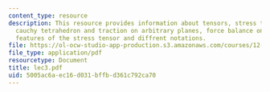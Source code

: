```yaml
---
content_type: resource
description: This resource provides information about tensors, stress tensor, the
  cauchy tetrahedron and traction on arbitrary planes, force balance on tetrahedron,
  features of the stress tensor and diffrent notations.
file: https://ol-ocw-studio-app-production.s3.amazonaws.com/courses/12-005-applications-of-continuum-mechanics-to-earth-atmospheric-and-planetary-sciences-spring-2006/5005ac6aec16d031bffbd361c792ca70_lec3.pdf
file_type: application/pdf
resourcetype: Document
title: lec3.pdf
uid: 5005ac6a-ec16-d031-bffb-d361c792ca70
---
```

